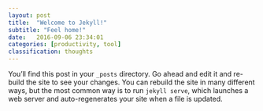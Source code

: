 ```yaml
---
layout: post
title:  "Welcome to Jekyll!"
subtitle: "Feel home!"
date:   2016-09-06 23:34:01
categories: [productivity, tool]
classification: thoughts
---
```

You’ll find this post in your `_posts` directory. Go ahead and edit it and re-build the site to see your changes. You can rebuild the site in many different ways, but the most common way is to run `jekyll serve`, which launches a web server and auto-regenerates your site when a file is updated.
